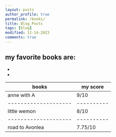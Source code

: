 ```yaml
---
layout: posts
author_profile: true
permalink: /books/
title: Blog Posts
tags: [blog]
modified: 11-14-2023
comments: true
---
```

my favorite books are:
-
-
-


| **books**          | **my score** |
|--------------------|----------|
|anne with A         |9/10      |
|--------------------|----------|
|little wemon        |8/10      |
|--------------------|----------|
|road to Avonlea     |7.75/10   |
